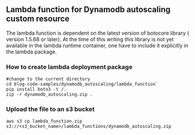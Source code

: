 ## Lambda function for Dynamodb autoscaling custom resource

The lambda function is dependent on the latest version of botocore library ( version 1.5.68 or later). At the time of this writing this library is not yet available in the lambda runtime container, one have to include it explicitly in the lambda package. 

### How to create lambda deployment package
```
#change to the current directory
cd blog-code-samples/dynamodb_autoscaling/lambda_function`
pip install boto3 -t /.
zip -r dynamodb_autoscaling.zip .
```

### Upload the file to an s3 bucket 
`aws s3 cp lambda_function.zip s3://<s3_bucket_name>/lambda_functions/dynamodb_autoscaling.zip`